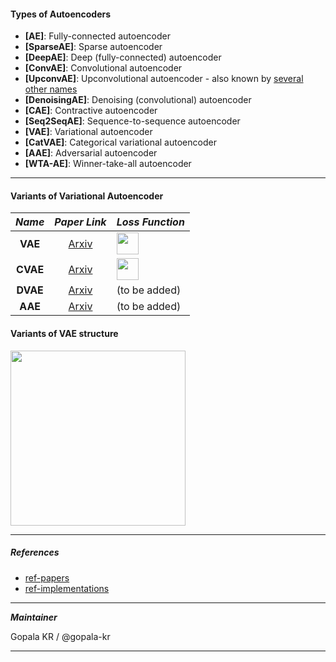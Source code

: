 

#### Types of Autoencoders

- **[AE]**: Fully-connected autoencoder
- **[SparseAE]**: Sparse autoencoder
- **[DeepAE]**: Deep (fully-connected) autoencoder
- **[ConvAE]**: Convolutional autoencoder
- **[UpconvAE]**: Upconvolutional autoencoder - also known by [several other names](https://github.com/torch/nn/blob/master/doc/convolution.md#spatialfullconvolution) 
- **[DenoisingAE]**: Denoising (convolutional) autoencoder 
- **[CAE]**: Contractive autoencoder 
- **[Seq2SeqAE]**: Sequence-to-sequence autoencoder
- **[VAE]**: Variational autoencoder 
- **[CatVAE]**: Categorical variational autoencoder 
- **[AAE]**: Adversarial autoencoder 
- **[WTA-AE]**: Winner-take-all autoencoder 

-------------


#### Variants of Variational Autoencoder

*Name* | *Paper Link* | *Loss Function*
:---: | :---: | :---
**VAE**| [Arxiv](https://arxiv.org/abs/1312.6114) | <img src = 'https://github.com/hwalsuklee/tensorflow-generative-model-collections/blob/master/assets/equations/VAE.png' height = '35px'>
**CVAE**| [Arxiv](https://arxiv.org/abs/1406.5298) | <img src = 'https://github.com/hwalsuklee/tensorflow-generative-model-collections/blob/master/assets/equations/CVAE.png' height = '35px'>
**DVAE**| [Arxiv](https://arxiv.org/abs/1511.06406) | (to be added)
**AAE**| [Arxiv](https://arxiv.org/abs/1511.05644) | (to be added) 

#### Variants of VAE structure

<img src = 'https://github.com/hwalsuklee/tensorflow-generative-model-collections/blob/master/assets/etc/VAE_structure.png' height = '280px'>


----------------

##### References

- [ref-papers](https://github.com/gopala-kr/autoencoders/blob/master/ref-papers.md)
- [ref-implementations](https://github.com/gopala-kr/autoencoders/blob/master/ref-implementations.md)

---------------------------

_**Maintainer**_

Gopala KR / @gopala-kr

----------
